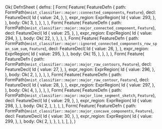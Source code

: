 Ok(
    DefnSheet {
        defns: [
            Form(
                Feature(
                    FeatureDefn {
                        path: FormPath(`mnist_classifier::major::connected_components`, `Feature`),
                        decl: FeatureDecl(
                            Id {
                                value: 24,
                            },
                        ),
                        expr_region: ExprRegion(
                            Id {
                                value: 293,
                            },
                        ),
                        body: Ok(
                            3,
                        ),
                    },
                ),
            ),
            Form(
                Feature(
                    FeatureDefn {
                        path: FormPath(`mnist_classifier::major::major_connected_component`, `Feature`),
                        decl: FeatureDecl(
                            Id {
                                value: 25,
                            },
                        ),
                        expr_region: ExprRegion(
                            Id {
                                value: 294,
                            },
                        ),
                        body: Ok(
                            22,
                        ),
                    },
                ),
            ),
            Form(
                Feature(
                    FeatureDefn {
                        path: FormPath(`mnist_classifier::major::ignored_connected_components_row_span_sum_sum`, `Feature`),
                        decl: FeatureDecl(
                            Id {
                                value: 26,
                            },
                        ),
                        expr_region: ExprRegion(
                            Id {
                                value: 295,
                            },
                        ),
                        body: Ok(
                            15,
                        ),
                    },
                ),
            ),
            Form(
                Feature(
                    FeatureDefn {
                        path: FormPath(`mnist_classifier::major::major_raw_contours`, `Feature`),
                        decl: FeatureDecl(
                            Id {
                                value: 27,
                            },
                        ),
                        expr_region: ExprRegion(
                            Id {
                                value: 296,
                            },
                        ),
                        body: Ok(
                            2,
                        ),
                    },
                ),
            ),
            Form(
                Feature(
                    FeatureDefn {
                        path: FormPath(`mnist_classifier::major::major_raw_contour`, `Feature`),
                        decl: FeatureDecl(
                            Id {
                                value: 28,
                            },
                        ),
                        expr_region: ExprRegion(
                            Id {
                                value: 297,
                            },
                        ),
                        body: Ok(
                            4,
                        ),
                    },
                ),
            ),
            Form(
                Feature(
                    FeatureDefn {
                        path: FormPath(`mnist_classifier::major::major_line_segment_sketch`, `Feature`),
                        decl: FeatureDecl(
                            Id {
                                value: 29,
                            },
                        ),
                        expr_region: ExprRegion(
                            Id {
                                value: 298,
                            },
                        ),
                        body: Ok(
                            2,
                        ),
                    },
                ),
            ),
            Form(
                Feature(
                    FeatureDefn {
                        path: FormPath(`mnist_classifier::major::major_concave_components`, `Feature`),
                        decl: FeatureDecl(
                            Id {
                                value: 30,
                            },
                        ),
                        expr_region: ExprRegion(
                            Id {
                                value: 299,
                            },
                        ),
                        body: Ok(
                            2,
                        ),
                    },
                ),
            ),
        ],
    },
)